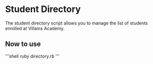 # Student Directory #

The student directory script allows you to manage the list of students enrolled at Villains Academy.

## Now to use ##

'''shell
ruby directory.rb
'''
